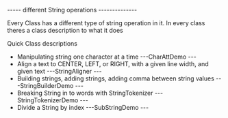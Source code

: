 -----    different String operations --------------

Every Class has a different type of string operation in it.
In every class theres a class description to what it does

Quick Class descriptions

* Manipulating string one character at a time  ---CharAttDemo --- 
* Align a text to CENTER, LEFT, or RIGHT, with a given line width, and given text ---StringAligner ---
* Building strings, adding strings, adding comma between string values  ---StringBuilderDemo ---
* Breaking String in to words with StringTokenizer  ---StringTokenizerDemo ---
* Divide a String by index ---SubStringDemo ---
